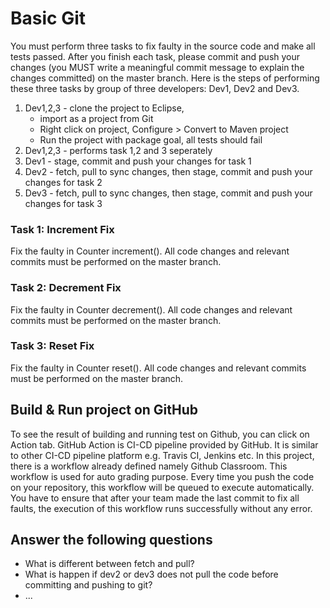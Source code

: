 <h1>Basic Git</h2>
You must perform three tasks to fix faulty in the source code and make all tests passed. After you finish each task, please commit and push your changes (you MUST write a meaningful commit message to explain the changes committed) on the master branch. Here is the steps of performing these three tasks by group of three developers: Dev1, Dev2 and Dev3.
<ol>
  <li>Dev1,2,3 - clone the project to Eclipse, 
  		<ul>
  			<li>import as a project from Git</li>
  			<li>Right click on project, Configure > Convert to Maven project</li>
  			<li>Run the project with package goal, all tests should fail</li>
  		</ul>
  <li>Dev1,2,3 - performs task 1,2 and 3 seperately</li>
  <li>Dev1 - stage, commit and push your changes for task 1</li>
  <li>Dev2 - fetch, pull to sync changes, then stage, commit and push your changes for task 2</li>
  <li>Dev3 - fetch, pull to sync changes, then stage, commit and push your changes for task 3</li>
</ol>



<h3>Task 1: Increment Fix</h3>
Fix the faulty in Counter increment(). All code changes and relevant commits must be performed on the master branch.

<h3>Task 2: Decrement Fix </h3>
Fix the faulty in Counter decrement(). All code changes and relevant commits must be performed on the master branch.

<h3>Task 3: Reset Fix</h3>
Fix the faulty in Counter reset(). All code changes and relevant commits must be performed on the master branch.

<h2>Build & Run project on GitHub</h2>
To see the result of building and running test on Github, you can click on Action tab. GitHub Action is CI-CD pipeline provided by GitHub. It is similar to other CI-CD pipeline platform e.g. Travis CI, Jenkins etc. In this project, there is a workflow already defined namely Github Classroom. This workflow is used for auto grading purpose. Every time you push the code on your repository, this workflow will be queued to execute automatically. You have to ensure that after your team made the last commit to fix all faults, the execution of this workflow runs successfully without any error. 


<h2>Answer the following questions</h2>
<ul>
  <li>What is different between fetch and pull?</li>
  <li>What is happen if dev2 or dev3 does not pull the code before committing and pushing to git?</li>
  <li>...</li>
</ul>
